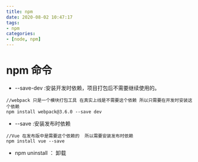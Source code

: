 ```yaml
---
title: npm
date: 2020-08-02 10:47:17
tags:
- npm
categories:
- [node, npm]
---
```


#  npm 命令

* --save-dev   :安装开发时依赖，项目打包后不需要继续使用的。

```
//webpack 只是一个模块打包工具 在真实上线是不需要这个依赖 所以只需要在开发时安装这个依赖
npm install webpack@3.6.0 --save dev
```

* --save  :安装发布时依赖

```
//Vue 在发布版中是需要这个依赖的  所以需要安装发布时依赖
npm install vue --save
```

* npm uninstall ： 卸载



